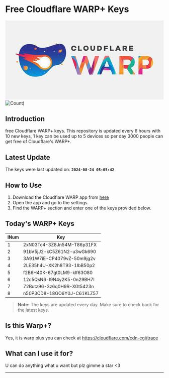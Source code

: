 
# Free Cloudflare WARP+ Keys

![Banner](asset/IMG_20240629_142710_129.jpg)
![Count](![Count]https://hits.seeyoufarm.com/api/count/incr/badge.svg?url=https://github.com/Rvlndd/Cloudflare-Warp-Keys&count_bg=%2379C83D&title_bg=%23555555&icon=&icon_color=%23E7E7E7&title=Total+View&edge_flat=false))

## Introduction

free Cloudflare WARP+ keys. This repository is updated every 6 hours with 10 new keys, 1 key can be used up to 5 devices so per day 3000 people can get free of Cloudflare's WARP+.

## Latest Update

The keys were last updated on: **`2024-08-24 05:05:42`**

## How to Use

1. Download the Cloudflare WARP app from [here](https://1.1.1.1/)
2. Open the app and go to the settings.
3. Find the WARP+ section and enter one of the keys provided below.

## Today's WARP+ Keys

| INum | Key |
|-------|-----|
| 1     | 2xN03Tc4-3Z8Jn54M-T86p31FX               |
| 2     | 91bV5jJ2-kC5Z61N2-u3wGk690               |
| 3     | 3A91W7iE-CP4079vZ-50m9jg2v               |
| 4     | 2LE35h4U-XK2h8T93-1IbB50p2               |
| 5     | f2B6H40K-67gt0LM9-klf63O80               |
| 6     | 12c5QsN6-l9N4y2K5-0n29BH7l               |
| 7     | 72Butz96-3z6q0H9R-XGt5423n               |
| 8     | n50P3CD8-18GO6Y0J-C61KLZ57               |


> **Note:** The keys are updated every day. Make sure to check back for the latest keys.

## Is this Warp+?

Yes, it is warp plus you can check at https://cloudflare.com/cdn-cgi/trace

## What can I use it for?
U can do anything what u want but plz gimme a star <3

---
